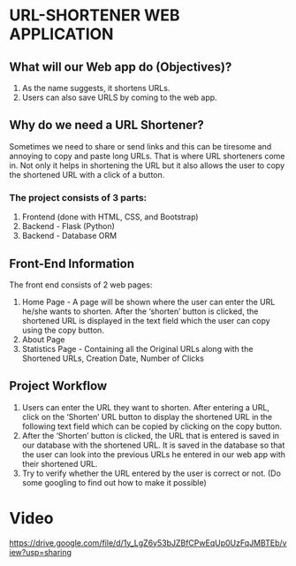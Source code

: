 # URL-SHORTENER WEB APPLICATION

## What will our Web app do (Objectives)?
1. As the name suggests, it shortens URLs.
2. Users can also save URLS by coming to the web app.

## Why do we need a URL Shortener?
Sometimes we need to share or send links and this can be tiresome and annoying to copy and paste long URLs. That is where URL shorteners come in. Not only it helps in shortening the URL but it also allows the user to copy the shortened URL with a click of a button.

### The project consists of 3 parts:
1. Frontend (done with HTML, CSS, and Bootstrap)
2. Backend - Flask (Python)
3. Backend - Database ORM

## Front-End Information
 The front end consists of 2 web pages:
1. Home Page - A page will be shown where the user can enter the URL he/she wants to shorten. After the ‘shorten’ button is clicked, the shortened URL is displayed in the text field which the user can copy using the copy button.
2. About Page
3. Statistics Page - Containing all the Original URLs along with the Shortened URLs, Creation Date, Number of Clicks

## Project Workflow
1. Users can enter the URL they want to shorten. After entering a URL, click on the ‘Shorten’ URL button to display the shortened URL in the following text field which can be copied by clicking on the copy button.
2. After the ‘Shorten’ button is clicked, the URL that is entered is saved in our database with the shortened URL. It is saved in the database so that the user can look into the previous URLs he entered in our web app with their shortened URL.
3. Try to verify whether the URL entered by the user is correct or not. (Do some googling to find out how to make it possible)


# Video 

https://drive.google.com/file/d/1y_LgZ6y53bJZBfCPwEqUp0UzFqJMBTEb/view?usp=sharing
